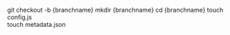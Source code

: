 git checkout -b {branchname}
mkdir {branchname}
cd {branchname}
touch config.js  
touch metadata.json